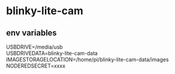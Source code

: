 # blinky-lite-cam
## env variables
USBDRIVE=/media/usb<br>
USBDRIVEDATA=blinky-lite-cam-data<br>
IMAGESTORAGELOCATION=/home/pi/blinky-lite-cam-data/images<br>
NODEREDSECRET=xxxx<br>

